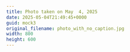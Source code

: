 ```yaml
---
title: Photo taken on May  4, 2025
date: 2025-05-04T21:49:45+0000
guid: mock3
original_filename: photo_with_no_caption.jpg
width: 800
height: 600
---
```


